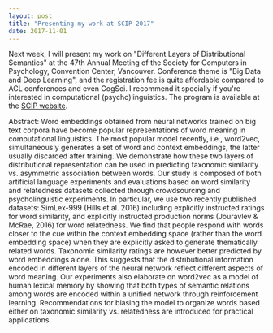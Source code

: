 ```yaml
---
layout: post
title: "Presenting my work at SCIP 2017"
date: 2017-11-01
---
```


Next week, I will present my work on "Different Layers of Distributional Semantics" at the 47th Annual Meeting of the Society for Computers in Psychology, Convention Center, Vancouver. Conference theme is "Big Data and Deep Learning", and the registration fee is quite affordable compared to ACL conferences and even CogSci. I recommend it specially if you're interested in computational (psycho)linguistics. The program is available at the [SCIP website](http://scip.ws).

Abstract: Word embeddings obtained from neural networks trained on big text corpora have become popular representations of word meaning in computational linguistics. The most popular model recently, i.e., word2vec, simultaneously generates a set of word and context embeddings, the latter usually discarded after training. We demonstrate how these two layers of distributional representation can be
used in predicting taxonomic similarity vs. asymmetric association between words. Our study is composed of both artificial language experiments and evaluations based on word similarity and relatedness datasets collected through crowdsourcing and psycholinguistic experiments. In particular, we use two recently published datasets: SimLex-999 (Hills et al. 2016) including explicitly instructed ratings for word similarity, and explicitly instructed production norms (Jouravlev & McRae, 2016) for
word relatedness. We find that people respond with words closer to the cue within the context embedding space (rather than the word embedding space) when they are explicitly asked to generate thematically related words. Taxonomic similarity ratings are however better predicted by word embeddings alone. This suggests that the distributional information encoded in different layers of the neural network reflect different aspects of word meaning. Our experiments also elaborate on
word2vec as a model of human lexical memory by showing that both types of semantic relations among words are encoded within a unified network through reinforcement learning. Recommendations for biasing the model to organize words based either on taxonomic similarity vs. relatedness are introduced for practical applications. 
